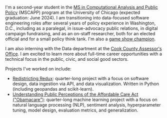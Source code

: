 I'm a second-year student in the <a href=https://capp.cs.uchicago.edu>MS in Computational Analysis and Public Policy</a> (MSCAPP) program at the University of Chicago (expected graduation: June 2024). I am transitioning into data-focused software engineering roles after several years of policy experience in Washington, D.C., including as a paralegal, in issue-advocacy public relations, in digital campaign fundraising, and as an on-staff researcher, both for an elected official and for a small policy think tank. I'm also a <a href="https://j-archive.com/showplayer.php?player_id=10171&highlight=matt+jackson">game show champion</a>.

I am also interning with the Data department at the <a href=https://www.cookcountyassessor.com>Cook County Assessor's Office</a>. I am excited to learn more about full-time career opportunities with a technical focus in the public, civic, and social good sectors.

Projects I've worked on include:
<ul>
  <li><a href=https://github.com/uchicago-capp122-winter23/30122-project-redistricting-redux>Redistricting Redux</a>: quarter-long project with a focus on software design, data ingestion via API, and data visualization. Written in Python (including geopandas and scikit-learn).</li>
  <li><a href=https://github.com/necabotheking/ml-affordable-care-act>Understanding Public Perceptions of the Affordable Care Act ("Obamacare")</a>: quarter-long machine learning project with a focus on natural language processing (NLP), sentiment analysis, hyperparameter tuning, model design, evaluation metrics, and generalization.</li>
</ul>
  

